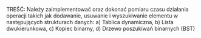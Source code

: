 TREŚĆ: Należy zaimplementować oraz dokonać pomiaru czasu działania operacji takich jak
dodawanie, usuwanie i wyszukiwanie elementu w następujących strukturach danych:
a) Tablica dynamiczna,
b) Lista dwukierunkowa,
c) Kopiec binarny,
d) Drzewo poszukiwań binarnych (BST)
